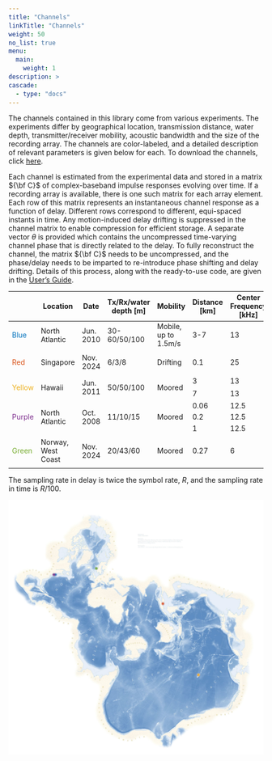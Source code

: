 ```yaml
---
title: "Channels"
linkTitle: "Channels"
weight: 50
no_list: true
menu:
  main:
    weight: 1
description: >
cascade:
  - type: "docs"
---
```


The channels contained in this library come from various experiments. The experiments differ by geographical location, transmission distance, water depth, transmitter/receiver mobility, acoustic bandwidth and the size of the recording array. The channels are color-labeled, and a detailed description of relevant parameters is given below for each. To download the channels, click [here](https://www.dropbox.com/scl/fo/3gyt4cgw47jfx716v0epd/AIqYaL5S2RxGylREu3sn-vY?rlkey=w2mvoklkm42zrrf6k6lwlzcxu&st=u3u6b5r9&dl=0).

Each channel is estimated from the experimental data and stored in a matrix ${\bf C}$ of complex-baseband impulse responses evolving over time. If a recording array is available, there is one such matrix for each array element. Each row of this matrix represents an instantaneous channel response as a function of delay. Different rows correspond to different, equi-spaced instants in time. Any motion-induced delay drifting is suppressed in the channel matrix to enable compression for efficient storage. A separate vector $\theta$ is provided which contains the uncompressed time-varying channel phase that is directly related to the delay. To fully reconstruct the channel, the matrix ${\bf C}$ needs to be uncompressed, and the phase/delay needs to be imparted to re-introduce phase shifting and delay drifting. Details of this process, along with the ready-to-use code, are given in the [User’s Guide](/docs).


<table><thead>
  <tr>
    <th></th>
    <th>Location</th>
    <th>Date</th>
    <th>Tx/Rx/water depth [m]</th>
    <th>Mobility</th>
    <th>Distance [km]</th>
    <th>Center Frequency [kHz]</th>
    <th>Symbol Rate [kHz]</th>
    <th>Array Configuration</th>
    <th>Number of Elements</th>
    <th>Element Spacing [cm]</th>
  </tr></thead>
<tbody>
  <tr>
    <td><p style="color: #0072BD">Blue</p></td>
    <td>North Atlantic</td>
    <td>Jun. 2010</td>
    <td>30-60/50/100</td>
    <td>Mobile, up to 1.5m/s</td>
    <td>3-7</td>
    <td>13</td>
    <td>10^7/2048</td>
    <td>Vertical</td>
    <td>12</td>
    <td>12</td>
  </tr>
  <tr>
    <td><p style="color: #D95319">Red</p></td>
    <td>Singapore</td>
    <td>Nov. 2024</td>
    <td>6/3/8</td>
    <td>Drifting</td>
    <td>0.1</td>
    <td>25</td>
    <td>9.6</td>
    <td>Vertical</td>
    <td>3</td>
    <td>0.8</td>
  </tr>
  <tr>
    <td rowspan="2"><p style="color: #EDB120">Yellow</p></td>
    <td rowspan="2">Hawaii</td>
    <td rowspan="2">Jun. 2011</td>
    <td rowspan="2">50/50/100</td>
    <td rowspan="2">Moored</td>
    <td>3</td>
    <td>13</td>
    <td>6.25</td>
    <td>Vertical</td>
    <td>24</td>
    <td>5</td>
  </tr>
  <tr>
    <td>7</td>
    <td>13</td>
    <td>6.25</td>
    <td>Vertical</td>
    <td>24</td>
    <td>20</td>
  </tr>
  <tr>
    <td rowspan="3"><p style="color: #7E2F8E">Purple</p></td>
    <td rowspan="3">North Atlantic</td>
    <td rowspan="3">Oct. 2008</td>
    <td rowspan="3">11/10/15</td>
    <td rowspan="3">Moored</td>
    <td>0.06</td>
    <td>12.5</td>
    <td>6.5</td>
    <td>Cross</td>
    <td>32</td>
    <td>3.75</td>
  </tr>
  <tr>
    <td>0.2</td>
    <td>12.5</td>
    <td>6.5</td>
    <td>Vertical</td>
    <td>16</td>
    <td>5</td>
  </tr>
  <tr>
    <td>1</td>
    <td>12.5</td>
    <td>6.5</td>
    <td>Vertical</td>
    <td>12</td>
    <td>12</td>
  </tr>
  <tr>
    <td rowspan="3"><p style="color: #77AC30">Green</p></td>
    <td rowspan="3">Norway, West Coast</td>
    <td rowspan="3">Nov. 2024</td>
    <td rowspan="3">20/43/60</td>
    <td rowspan="3">Moored</td>
    <td rowspan="3">0.27</td>
    <td rowspan="3">6</td>
    <td>4.5</td>
    <td colspan="3" rowspan="3">N/A</td>
  </tr>
  <tr>
    <td>5.625</td>
  </tr>
  <tr>
    <td>9<br></td>
  </tr>
</tbody></table>

The sampling rate in delay is twice the symbol rate, $R$, and the sampling rate in time is $R/100$.

![](SpilhausBathymetry.jpg)
